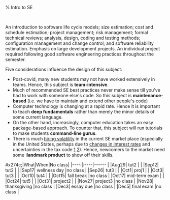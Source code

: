 % Intro to SE


<br clear=all>

An introduction to software life cycle models; size estimation;
cost and schedule estimation; project management; risk management;
formal technical reviews; analysis, design, coding and testing
methods; configuration management and change control; and software
reliability estimation. Emphasis on large development projects. An
individual project required following good software engineering
practices throughout the semester.

Five considerations influence the design  of this subject:

- Post-covid, many new students may not have worked extensively in teams. Hence, this subject is **team-intensive**.
- Much of recommended SE best practices never make sense till you've had to work with someone else's code. So this subject is **maintenance-based** (i.e. we have to maintain and extend other people's code)
- Computer technology is changing at a rapid rate. Hence it is important to teach **deep fundamentals** rather than merely the minor details of some current language.
-  On the other hand, increasingly, computer education  takes an easy package-based approach. To counter that, this subject will run tutorials to make students **command-line gurus**. 
- There is much [hiring volatility](https://layoffs.fyi/) in the current SE market place (especially in the United States, 
      perhaps due to [changes in interest rates](https://www.visualcapitalist.com/wp-content/uploads/2022/10/Citizens-Bank-Seizing-Capital-Opportunities-Impact-Graphic-May-5.jpeg)
      and uncertainties in the tax code [1](https://thehill.com/opinion/finance/4616385-the-bipartisan-tax-bill-contains-a-critical-fix-to-spur-american-innovation/)
      [2](https://www.claconnect.com/en/resources/blogs/manufacturing/senate-blocks-section-174-fix-leaving-taxpayers-dismayed-yet-again)). Hence, newcomers to the market
      need some i**landmark product** to show off their skills.

#x274c;|What|When|No class|
|----:|:----|------ |
|Aug29|  tut2          |         |
|Sep12| tut2           |         |
|Sep17| wellness day   |no class |
|Sep26|  tut3          |         |
|Oct1|   proj1         |         |
|Oct3|  tut3           |         |
|Oct10| tut4           |         |
|Oct15| fall break     |no class |
|Oct17| mid-term exam  |         |
|Oct24| tut5           |         |
|Oct31| project2       |         |
|Nov27| project3       |no class |
|Nov28| thanksgiving   |no class |
|Dec3| essay due       |no class |
|Dec5|  final exam     |no class |

